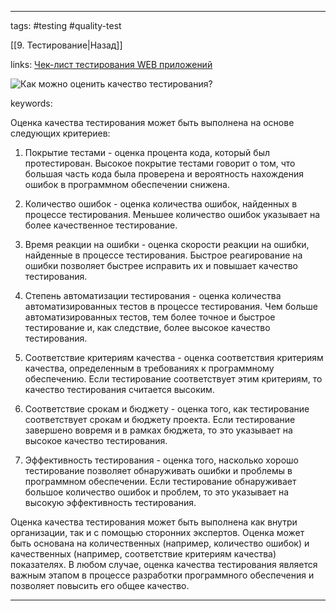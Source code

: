 ____

tags: #testing #quality-test

[[9. Тестирование|Назад]]

links: [Чек-лист тестирования WEB приложений](https://habr.com/ru/articles/542422/)

![Как можно оценить качество тестирования?](https://youtu.be/Sw4BlFLj2dg?t=471)

keywords:

Оценка качества тестирования может быть выполнена на основе следующих критериев:

1. Покрытие тестами - оценка процента кода, который был протестирован. Высокое покрытие тестами говорит о том, что большая часть кода была проверена и вероятность нахождения ошибок в программном обеспечении снижена.
    
2. Количество ошибок - оценка количества ошибок, найденных в процессе тестирования. Меньшее количество ошибок указывает на более качественное тестирование.
    
3. Время реакции на ошибки - оценка скорости реакции на ошибки, найденные в процессе тестирования. Быстрое реагирование на ошибки позволяет быстрее исправить их и повышает качество тестирования.
    
4. Степень автоматизации тестирования - оценка количества автоматизированных тестов в процессе тестирования. Чем больше автоматизированных тестов, тем более точное и быстрое тестирование и, как следствие, более высокое качество тестирования.
    
5. Соответствие критериям качества - оценка соответствия критериям качества, определенным в требованиях к программному обеспечению. Если тестирование соответствует этим критериям, то качество тестирования считается высоким.
    
6. Соответствие срокам и бюджету - оценка того, как тестирование соответствует срокам и бюджету проекта. Если тестирование завершено вовремя и в рамках бюджета, то это указывает на высокое качество тестирования.
    
7. Эффективность тестирования - оценка того, насколько хорошо тестирование позволяет обнаруживать ошибки и проблемы в программном обеспечении. Если тестирование обнаруживает большое количество ошибок и проблем, то это указывает на высокую эффективность тестирования.
    

Оценка качества тестирования может быть выполнена как внутри организации, так и с помощью сторонних экспертов. Оценка может быть основана на количественных (например, количество ошибок) и качественных (например, соответствие критериям качества) показателях. В любом случае, оценка качества тестирования является важным этапом в процессе разработки программного обеспечения и позволяет повысить его общее качество.

_____


